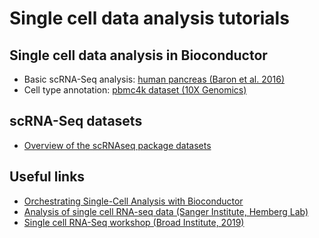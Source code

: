 # Single cell data analysis tutorials

## Single cell data analysis in Bioconductor

  * Basic scRNA-Seq analysis: [human pancreas (Baron et al. 2016)](https://mkabza.github.io/single_cell_tutorials/reports/human_pancreas_baron_2016.html)
  * Cell type annotation: [pbmc4k dataset (10X Genomics)](https://mkabza.github.io/single_cell_tutorials/reports/pbmc4k_10x_genomics.html)

## scRNA-Seq datasets

  * [Overview of the scRNAseq package datasets](http://bioconductor.org/packages/release/data/experiment/vignettes/scRNAseq/inst/doc/scRNAseq.html)

## Useful links

  * [Orchestrating Single-Cell Analysis with Bioconductor](http://bioconductor.org/books/release/OSCA)
  * [Analysis of single cell RNA-seq data (Sanger Institute, Hemberg Lab)](https://scrnaseq-course.cog.sanger.ac.uk/website/index.html)
  * [Single cell RNA-Seq workshop (Broad Institute, 2019)](https://broadinstitute.github.io/2019_scWorkshop)
